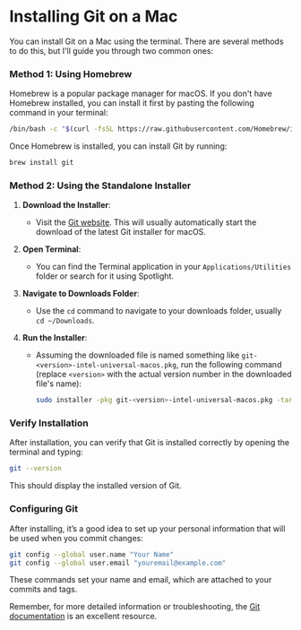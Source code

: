 # Installing Git on a Mac
You can install Git on a Mac using the terminal. There are several methods to do this, but I'll guide you through two common ones:

### Method 1: Using Homebrew
Homebrew is a popular package manager for macOS. If you don't have Homebrew installed, you can install it first by pasting the following command in your terminal:

```bash
/bin/bash -c "$(curl -fsSL https://raw.githubusercontent.com/Homebrew/install/HEAD/install.sh)"
```

Once Homebrew is installed, you can install Git by running:

```bash
brew install git
```

### Method 2: Using the Standalone Installer
1. **Download the Installer**:
   - Visit the [Git website](https://git-scm.com/download/mac). This will usually automatically start the download of the latest Git installer for macOS.

2. **Open Terminal**:
   - You can find the Terminal application in your `Applications/Utilities` folder or search for it using Spotlight.

3. **Navigate to Downloads Folder**:
   - Use the `cd` command to navigate to your downloads folder, usually `cd ~/Downloads`.

4. **Run the Installer**:
   - Assuming the downloaded file is named something like `git-<version>-intel-universal-macos.pkg`, run the following command (replace `<version>` with the actual version number in the downloaded file's name):
     ```bash
     sudo installer -pkg git-<version>-intel-universal-macos.pkg -target /
     ```

### Verify Installation
After installation, you can verify that Git is installed correctly by opening the terminal and typing:

```bash
git --version
```

This should display the installed version of Git.

### Configuring Git
After installing, it’s a good idea to set up your personal information that will be used when you commit changes:

```bash
git config --global user.name "Your Name"
git config --global user.email "youremail@example.com"
```

These commands set your name and email, which are attached to your commits and tags.

Remember, for more detailed information or troubleshooting, the [Git documentation](https://git-scm.com/doc) is an excellent resource.